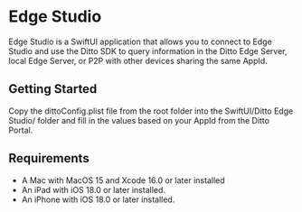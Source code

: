 # Edge Studio

Edge Studio is a SwiftUI application that allows you to connect to Edge Studio and use the Ditto SDK to query information in the Ditto Edge Server, local Edge Server, or P2P with other devices sharing the same AppId.

## Getting Started

Copy the dittoConfig.plist file from the root folder into the SwiftUI/Ditto Edge Studio/ folder and fill in the values based on your AppId from the Ditto Portal.

## Requirements

- A Mac with MacOS 15 and Xcode 16.0 or later installed  
- An iPad with iOS 18.0 or later installed.
- An iPhone with iOS 18.0 or later installed.
